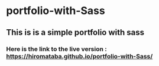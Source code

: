 # portfolio-with-Sass

## This is is a simple portfolio with sass

### Here is the link to the live version : https://hiromataba.github.io/portfolio-with-Sass/
